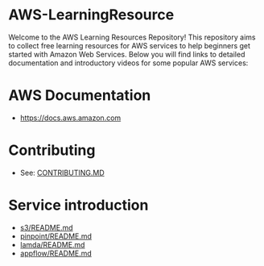 # AWS-LearningResource
Welcome to the AWS Learning Resources Repository! This repository aims to collect free learning resources for AWS services to help beginners get started with Amazon Web Services. Below you will find links to detailed documentation and introductory videos for some popular AWS services:
# AWS Documentation
- https://docs.aws.amazon.com
# Contributing
- See: [CONTRIBUTING.MD](./CONTRIBUTING.MD)
# Service introduction
- [s3/README.md](./s3/README.md)
- [pinpoint/README.md](./pinpoint/README.md)
- [lamda/README.md](./lamda/README.md)
- [appflow/README.md](./appflow/README.md)
